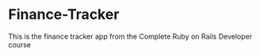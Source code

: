 # Finance-Tracker

This is the finance tracker app from the Complete Ruby on Rails Developer course
